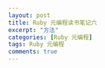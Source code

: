 ```yaml
---
layout: post
title: Ruby 元编程读书笔记六
excerpt: "方法"
categories: [Ruby 元编程]
tags: Ruby 元编程
comments: true
---
```


